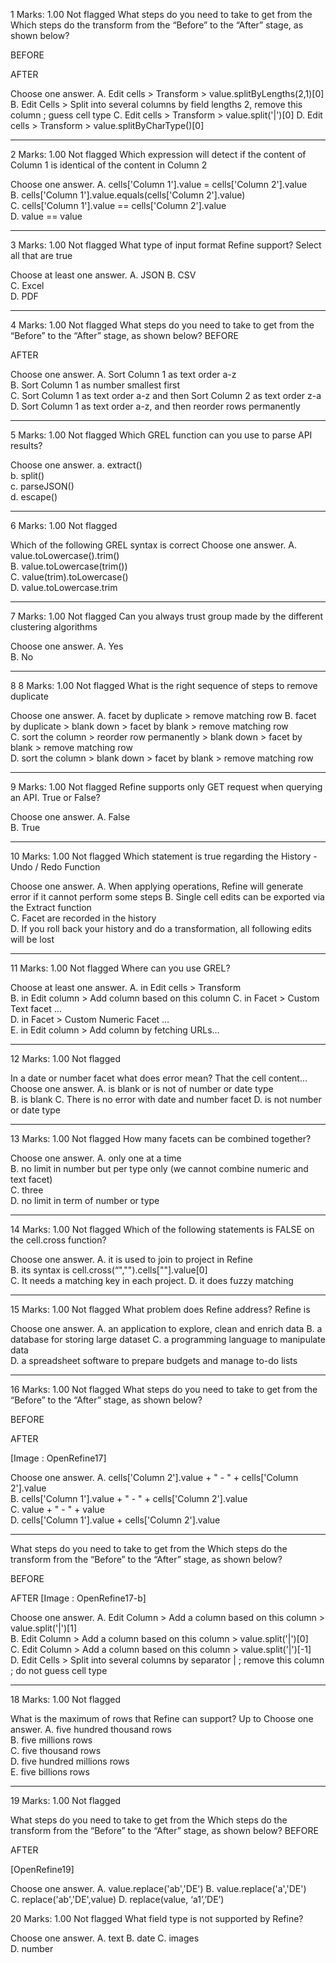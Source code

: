 1
Marks: 1.00
 Not flagged
What steps do you need to take to get from the Which steps do the transform from the “Before” to the “After” stage, as shown below?


BEFORE

AFTER



Choose one answer.
	A. Edit cells > Transform > value.splitByLengths(2,1)[0]	
	B. Edit Cells > Split into several columns by field lengths 2, remove this column ; guess cell type	
	C. Edit cells > Transform > value.split('|')[0]	
	D. Edit cells > Transform > value.splitByCharType()[0]

--------------------------------------------------------------------
2
Marks: 1.00
 Not flagged
Which expression will detect if the content of Column 1 is identical of the content in Column 2

Choose one answer.
	A. cells['Column 1'].value = cells['Column 2'].value	
	B. cells['Column 1'].value.equals(cells['Column 2'].value)	
	C. cells['Column 1'].value == cells['Column 2'].value	
	D. value == value

--------------------------------------------------------------------

3
Marks: 1.00
 Not flagged
What type of input format Refine support? Select all that are true

Choose at least one answer.
	A. JSON	
	B. CSV	
	C. Excel	
	D. PDF

---------------------------------------------------------------------

4
Marks: 1.00
 Not flagged
What steps do you need to take to get from the “Before” to the “After” stage, as shown below?
BEFORE

AFTER


Choose one answer.
	A. Sort Column 1 as text order a-z	
	B. Sort Column 1 as number smallest first	
	C. Sort Column 1 as text order a-z and then Sort Column 2 as text order z-a	
	D. Sort Column 1 as text order a-z, and then reorder rows permanently	

------------------------------------------------------------------
5
Marks: 1.00
 Not flagged
Which GREL function can you use to parse API results?

Choose one answer.
	a. extract()	
	b. split()	
	c. parseJSON()	
	d. escape()


---------------------------------------------------------------------
6
Marks: 1.00
 Not flagged

Which of the following GREL syntax is correct
Choose one answer.
	A. value.toLowercase().trim()	
	B. value.toLowercase(trim())	
	C. value(trim).toLowercase()	
	D. value.toLowercase.trim

-----------------------------------------------------------------------

7
Marks: 1.00
 Not flagged
Can you always trust group made by the different clustering algorithms

Choose one answer.
	A. Yes	
	B. No

---------------------------------------------------------------------

8
8
Marks: 1.00
 Not flagged
What is the right sequence of steps to remove duplicate

Choose one answer.
	A. facet by duplicate > remove matching row	
	B. facet by duplicate > blank down > facet by blank > remove matching row	
	C. sort the column > reorder row permanently > blank down > facet by blank > remove matching row	
	D. sort the column > blank down > facet by blank > remove matching row	


----------------------------------------------------------------------
9
Marks: 1.00
 Not flagged
Refine supports only GET request when querying an API. True or False?

Choose one answer.
	A. False	
	B. True

------------------------------------------------------------------------

10
Marks: 1.00
 Not flagged
Which statement is true regarding the History - Undo / Redo Function

Choose one answer.
	A. When applying operations, Refine will generate error if it cannot perform some steps	
	B. Single cell edits can be exported via the Extract function	
	C. Facet are recorded in the history	
	D. If you roll back your history and do a transformation, all following edits will be lost

------------------------------------------------------------------------

11
Marks: 1.00
 Not flagged
Where can you use GREL?

Choose at least one answer.
	A. in Edit cells > Transform	
	B. in Edit column > Add column based on this column	
	C. in Facet > Custom Text facet …	
	D. in Facet > Custom Numeric Facet …	
	E. in Edit column > Add column by fetching URLs…

-----------------------------------------------------------------------
12
Marks: 1.00
 Not flagged

In a date or number facet what does error mean?  That the cell content...
Choose one answer.
	A. is blank or is not of number or date type	
	B. is blank	
	C. There is no error with date and number facet	
	D. is not number or date type

---------------------------------------------------------------------
13
Marks: 1.00
 Not flagged
How many facets can be combined together?

Choose one answer.
	A. only one at a time	
	B. no limit in number but per type only (we cannot combine numeric and text facet)	
	C. three	
	D. no limit in term of number or type

-------------------------------------------------

14
Marks: 1.00
 Not flagged
Which of the following statements is FALSE on the cell.cross function?

Choose one answer.
	A. it is used to join to project in Refine	
	B. its syntax is cell.cross(“","").cells[""].value[0]	
	C. It needs a matching key in each project.	
	D. it does fuzzy matching


---------------------------------------------------

15
Marks: 1.00
 Not flagged
What problem does Refine address?  Refine is

Choose one answer.
	A. an application to explore, clean and enrich data	
	B. a database for storing large dataset	
	C. a programming language to manipulate data	
	D. a spreadsheet software to prepare budgets and manage to-do lists

---------------------------------------------------

16
Marks: 1.00
 Not flagged
What steps do you need to take to get from the “Before” to the “After” stage, as shown below?

  BEFORE





AFTER

[Image : OpenRefine17]



Choose one answer.
	A. cells['Column 2'].value + " - " + cells['Column 2'].value	
	B. cells['Column 1'].value + " - " + cells['Column 2'].value	
	C. value + " - " + value	
	D. cells['Column 1'].value + cells['Column 2'].value

----------------------------------------------------------

What steps do you need to take to get from the Which steps do the transform from the “Before” to the “After” stage, as shown below?

BEFORE

AFTER
[Image : OpenRefine17-b]

Choose one answer.
	A. Edit Column > Add a column based on this column > value.split('|')[1]	
	B. Edit Column > Add a column based on this column > value.split('|')[0]	
	C. Edit Column > Add a column based on this column > value.split('|')[-1]	
	D. Edit Cells > Split into several columns by separator | ; remove this column ; do not guess cell type

------------------------------------------------------------

18
Marks: 1.00
 Not flagged

What is the maximum of rows that Refine can support?  Up to
Choose one answer.
	A. five hundred thousand rows	
	B. five millions rows	
	C. five thousand rows	
	D. five hundred millions rows	
	E. five billions rows

----------------------------------------------------------------

19
Marks: 1.00
 Not flagged

What steps do you need to take to get from the Which steps do the transform from the “Before” to the “After” stage, as shown below?
BEFORE

AFTER



[OpenRefine19] 

Choose one answer.
	A. value.replace('ab','DE')	
	B. value.replace('a','DE')	
	C. replace('ab','DE',value)	
	D. replace(value, ‘a1’,’DE’)


20
Marks: 1.00
 Not flagged
What field type is not supported by Refine?

Choose one answer.
	A. text	
	B. date	
	C. images	
	D. number

